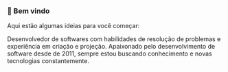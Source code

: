 ### 👋 Bem vindo

Aqui estão algumas ideias para você começar:

Desenvolvedor de softwares com habilidades de resolução de problemas e experiência em criação e projeção. Apaixonado pelo desenvolvimento de software desde de 2011, sempre estou buscando conhecimento e novas tecnologias constantemente.
